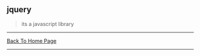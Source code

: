 ## jquery

> its a javascript library



<hr>
<a href="https://punitkatiyar.github.io/">Back To Home Page</a>
<hr>
